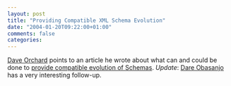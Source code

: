 ```yaml
---
layout: post
title: "Providing Compatible XML Schema Evolution"
date: "2004-01-20T09:22:00+01:00"
comments: false
categories: 
---
```


<p><a href="http://www.pacificspirit.com/blog/2004/01/19/providing_compatible_schema_evolution">Dave Orchard</a> points to an article he wrote about what can and could be done to <a href="http://www.pacificspirit.com/Authoring/Compatibility/ProvidingCompatibleSchemaEvolution.html">provide compatible evolution of Schemas</a>.
<em>Update</em>: <a href="http://www.25hoursaday.com/weblog/PermaLink.aspx?guid=4d18d061-8895-46e0-b5b5-7d51c7fb8898">Dare Obasanjo</a> has a very interesting follow-up.</p>



